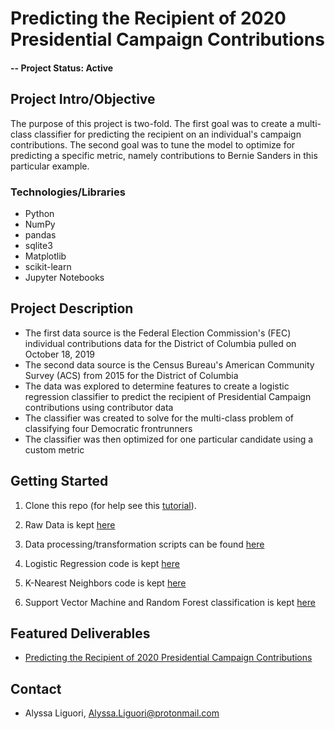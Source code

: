 # Predicting the Recipient of 2020 Presidential Campaign Contributions

#### -- Project Status: Active

## Project Intro/Objective
The purpose of this project is two-fold. The first goal was to create a multi-class classifier for predicting the recipient on an individual's campaign contributions. The second goal was to tune the model to optimize for predicting a specific metric, namely contributions to Bernie Sanders in this particular example. 

### Technologies/Libraries
* Python
* NumPy
* pandas
* sqlite3
* Matplotlib
* scikit-learn
* Jupyter Notebooks

## Project Description
- The first data source is the Federal Election Commission's (FEC) individual contributions data for the District of Columbia pulled on October 18, 2019
- The second data source is the Census Bureau's American Community Survey (ACS) from 2015 for the District of Columbia 
- The data was explored to determine features to create a logistic regression classifier to predict the recipient of Presidential Campaign contributions using contributor data
- The classifier was created to solve for the multi-class problem of classifying four Democratic frontrunners
- The classifier was then optimized for one particular candidate using a custom metric 

## Getting Started

1. Clone this repo (for help see this [tutorial](https://help.github.com/articles/cloning-a-repository/)).

2. Raw Data is kept [here](https://github.com/ali0003433/political-contributions/tree/master/raw_data)
    
3. Data processing/transformation scripts can be found [here](https://github.com/ali0003433/predicting-recipient-presidential-contributions/blob/master/ntbk-1.ipynb)

4. Logistic Regression code is kept [here](https://github.com/ali0003433/predicting-recipient-presidential-contributions/blob/master/ntbk-2.ipynb)

5. K-Nearest Neighbors code is kept [here](https://github.com/ali0003433/predicting-recipient-presidential-contributions/blob/master/ntbk-3.ipynb)

6. Support Vector Machine and Random Forest classification is kept [here](https://github.com/ali0003433/predicting-recipient-presidential-contributions/blob/master/ntbk-4.ipynb)

## Featured Deliverables
* [Predicting the Recipient of 2020 Presidential Campaign Contributions](https://docs.google.com/presentation/d/1rupXD29Td_W4v2tG5Tqmqj0PIwOcIB2lv6xSA339FA4/edit)

## Contact
* Alyssa Liguori, Alyssa.Liguori@protonmail.com 

